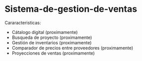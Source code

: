 # Sistema-de-gestion-de-ventas
Cararacteristicas:
- Cátalogo digital (proximamente)
- Busqueda de proyecto (proximamente)
- Gestión de inventarios (proximamente)
- Comparador de precios entre proveedores (proximamente)
- Proyecciones de ventas (proximamente)
